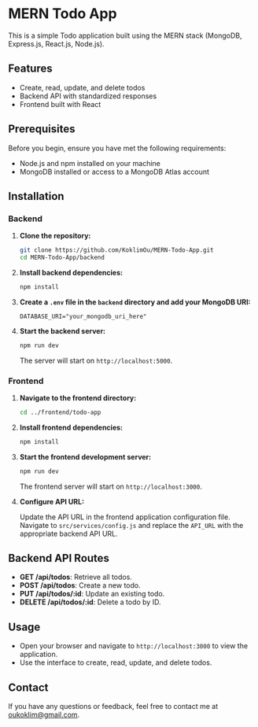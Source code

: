 # MERN Todo App

This is a simple Todo application built using the MERN stack (MongoDB, Express.js, React.js, Node.js).

## Features

- Create, read, update, and delete todos
- Backend API with standardized responses
- Frontend built with React

## Prerequisites

Before you begin, ensure you have met the following requirements:

- Node.js and npm installed on your machine
- MongoDB installed or access to a MongoDB Atlas account

## Installation

### Backend

1. **Clone the repository:**

    ```bash
    git clone https://github.com/KoklimOu/MERN-Todo-App.git
    cd MERN-Todo-App/backend
    ```

2. **Install backend dependencies:**

    ```bash
    npm install
    ```

3. **Create a `.env` file in the `backend` directory and add your MongoDB URI:**

    ```plaintext
    DATABASE_URI="your_mongodb_uri_here"
    ```

4. **Start the backend server:**

    ```bash
    npm run dev
    ```

    The server will start on `http://localhost:5000`.

### Frontend

1. **Navigate to the frontend directory:**

    ```bash
    cd ../frontend/todo-app
    ```

2. **Install frontend dependencies:**

    ```bash
    npm install
    ```

3. **Start the frontend development server:**

    ```bash
    npm run dev
    ```

    The frontend server will start on `http://localhost:3000`.

4. **Configure API URL:**

    Update the API URL in the frontend application configuration file. Navigate to `src/services/config.js` and replace the `API_URL` with the appropriate backend API URL.

## Backend API Routes

- **GET /api/todos**: Retrieve all todos.
- **POST /api/todos**: Create a new todo.
- **PUT /api/todos/:id**: Update an existing todo.
- **DELETE /api/todos/:id**: Delete a todo by ID.

## Usage

- Open your browser and navigate to `http://localhost:3000` to view the application.
- Use the interface to create, read, update, and delete todos.

## Contact

If you have any questions or feedback, feel free to contact me at oukoklim@gmail.com.
